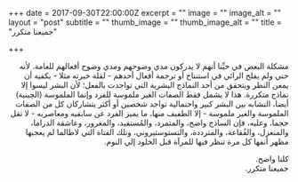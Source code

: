 +++
date = 2017-09-30T22:00:00Z
excerpt = ""
image = ""
image_alt = ""
layout = "post"
subtitle = ""
thumb_image = ""
thumb_image_alt = ""
title = "جميعنا متكرر"

+++
<div dir="rtl">
مشكلة البعض في حيِّنا أنهم لا يدركون مدي وضوحهم ومدي وضوح أفعالهم للعامة. لأنه حتي ولم يفلح الرائي في استنتاج أو ترجمة أفعال أحدهم - لقلة خبرته مثلا - يكفيه أن يمعن النظر ويتحقق من أحد النماذج البشرية التي تواجدت بالفعل؛ لأن البشر ليسوا إلا نماذج متكررة. هذا لا يشمل فقط الصفات الغير ملموسة للفرد وإنما الملموسة (الچينية) أيضا، التشابه بين البشر كبير واحتمالية تواجد شخصين أو أكثر يتشاركان كل من الصفات الملموسة والغير ملموسة - إلا الطفيف منها، ما يميز الفرد عن سابقيه ومعاصريه - لا تقل حجما، وعليه، فإن الساذج واضح، والمتمرد، والمُستفيد، والمغرور، وعاشقة الدراما، والمنعزل، والفُقاعة، والمترددة، والتستوستيروني، وتلك الفتاة التي لاطالما لم يعجبها مظهر أنفها كل مرة تنظر فيها للمرآة قبل الخلود إلي النوم.  
  
كلنا واضح.  
جميعنا متكرر.
</div>
